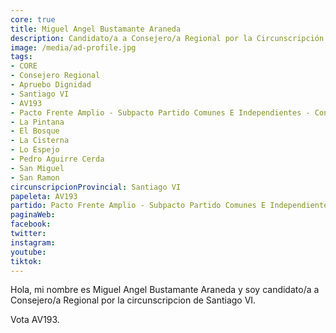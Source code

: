 ```yaml
---
core: true
title: Miguel Angel Bustamante Araneda
description: Candidato/a a Consejero/a Regional por la Circunscripción de Santiago VI
image: /media/ad-profile.jpg
tags:
- CORE
- Consejero Regional
- Apruebo Dignidad
- Santiago VI
- AV193
- Pacto Frente Amplio - Subpacto Partido Comunes E Independientes - Convergencia Social
- La Pintana
- El Bosque
- La Cisterna
- Lo Espejo
- Pedro Aguirre Cerda
- San Miguel
- San Ramon
circunscripcionProvincial: Santiago VI
papeleta: AV193
partido: Pacto Frente Amplio - Subpacto Partido Comunes E Independientes - Convergencia Social
paginaWeb:
facebook:
twitter:
instagram:
youtube:
tiktok:
---
```

Hola, mi nombre es Miguel Angel Bustamante Araneda y soy candidato/a a Consejero/a Regional por la circunscripcion de Santiago VI.

Vota AV193.